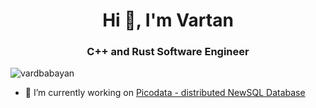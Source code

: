 <h1 align="center">Hi 👋, I'm Vartan</h1>
<h3 align="center">C++ and Rust Software Engineer</h3>

<p align="left"> <img src="https://komarev.com/ghpvc/?username=vardbabayan&label=Profile%20views&color=0e75b6&style=flat" alt="vardbabayan" /> </p>

- 🔭 I’m currently working on [Picodata - distributed NewSQL Database](https://github.com/picodata/picodata)

<!--
**vardbabayan/vardbabayan** is a ✨ _special_ ✨ repository because its `README.md` (this file) appears on your GitHub profile.

Here are some ideas to get you started:

- 🔭 I’m currently working on ...
- 🌱 I’m currently learning ...
- 👯 I’m looking to collaborate on ...
- 🤔 I’m looking for help with ...
- 💬 Ask me about ...
- 📫 How to reach me: ...
- 😄 Pronouns: ...
- ⚡ Fun fact: ...
-->
